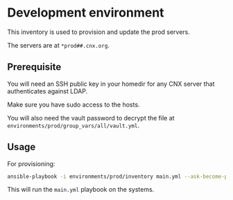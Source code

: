# Development environment

This inventory is used to provision and update the prod servers.

The servers are at ``*prod##.cnx.org``.

## Prerequisite

You will need an SSH public key in your homedir for any CNX server that authenticates against LDAP.

Make sure you have sudo access to the hosts.

You will also need the vault password to decrypt the file at
``environments/prod/group_vars/all/vault.yml``.

## Usage

For provisioning:

```sh
ansible-playbook -i environments/prod/inventory main.yml --ask-become-pass --ask-vault-pass
```

This will run the ``main.yml`` playbook on the systems.
